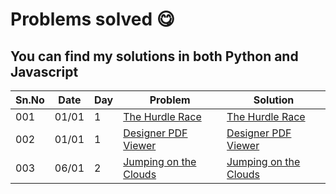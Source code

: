 # Problems solved 😋

## You can find my solutions in both Python and Javascript

Sn.No | Date  | Day | Problem | Solution
----  | ----- | --- | ------- | --------
 001  | 01/01 | 1   | [The Hurdle Race](https://www.hackerrank.com/challenges/the-hurdle-race/) | [The Hurdle Race](https://github.com/udaya28/daily-code-2021/blob/main/001.txt)
 002  | 01/01 | 1   | [Designer PDF Viewer](https://www.hackerrank.com/challenges/designer-pdf-viewer/) | [Designer PDF Viewer](https://github.com/udaya28/daily-code-2021/blob/main/002.txt)
 003  | 06/01 | 2   | [Jumping on the Clouds](https://www.hackerrank.com/challenges/jumping-on-the-clouds/) | [Jumping on the Clouds](https://github.com/udaya28/daily-code-2021/blob/main/003.txt)

    
